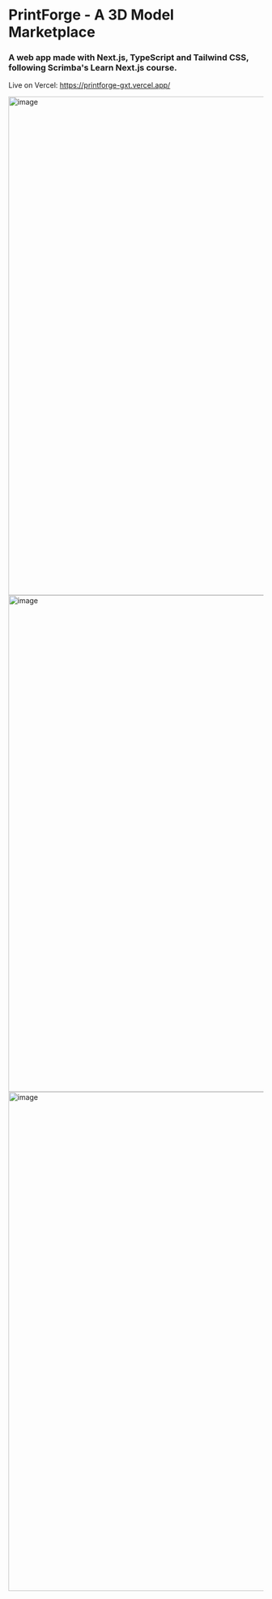 # PrintForge - A 3D Model Marketplace

### A web app made with Next.js, TypeScript and Tailwind CSS, following Scrimba's Learn Next.js course.

Live on Vercel: https://printforge-gxt.vercel.app/

<img width="1920" height="983" alt="image" src="https://github.com/user-attachments/assets/e912dcb1-96c6-4587-8eb1-073884c0019c" />

<img width="1915" height="979" alt="image" src="https://github.com/user-attachments/assets/9266203d-47b0-402b-9eca-d28646022a1c" />

<img width="1920" height="984" alt="image" src="https://github.com/user-attachments/assets/194c46d8-d0fe-4aa3-aa61-748046dc1db7" />
